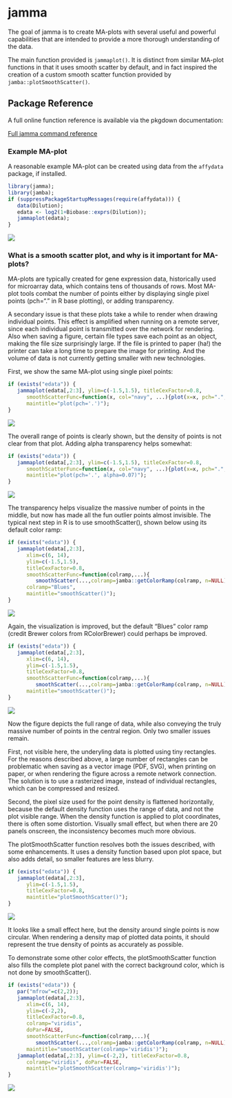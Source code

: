 
<!-- README.md is generated from README.Rmd. Please edit that file -->

# jamma

The goal of jamma is to create MA-plots with several useful and powerful
capabilities that are intended to provide a more thorough understanding
of the data.

The main function provided is `jammaplot()`. It is distinct from similar
MA-plot functions in that it uses smooth scatter by default, and in fact
inspired the creation of a custom smooth scatter function provided by
`jamba::plotSmoothScatter()`.

## Package Reference

A full online function reference is available via the pkgdown
documentation:

[Full jamma command reference](https://jmw86069.github.io/jamma)

### Example MA-plot

A reasonable example MA-plot can be created using data from the
`affydata` package, if installed.

``` r
library(jamma);
library(jamba);
if (suppressPackageStartupMessages(require(affydata))) {
   data(Dilution);
   edata <- log2(1+Biobase::exprs(Dilution));
   jammaplot(edata);
}
```

![](man/figures/README-Dilution-1.png)<!-- -->

### What is a smooth scatter plot, and why is it important for MA-plots?

MA-plots are typically created for gene expression data, historically
used for microarray data, which contains tens of thousands of rows. Most
MA-plot tools combat the number of points either by displaying single
pixel points (pch=“.” in R base plotting), or adding transparency.

A secondary issue is that these plots take a while to render when
drawing individual points. This effect is amplified when running on a
remote server, since each individual point is transmitted over the
network for rendering. Also when saving a figure, certain file types
save each point as an object, making the file size surprisingly large.
If the file is printed to paper (ha!) the printer can take a long time
to prepare the image for printing. And the volume of data is not
currently getting smaller with new technologies.

First, we show the same MA-plot using single pixel points:

``` r
if (exists("edata")) {
   jammaplot(edata[,2:3], ylim=c(-1.5,1.5), titleCexFactor=0.8,
      smoothScatterFunc=function(x, col="navy", ...){plot(x=x, pch=".",col="#000077",...)},
      maintitle="plot(pch='.')");
}
```

![](man/figures/README-pch1-1.png)<!-- -->

The overall range of points is clearly shown, but the density of points
is not clear from that plot. Adding alpha transparency helps somewhat:

``` r
if (exists("edata")) {
   jammaplot(edata[,2:3], ylim=c(-1.5,1.5), titleCexFactor=0.8,
      smoothScatterFunc=function(x, col="navy", ...){plot(x=x, pch=".",col="#00007711",...)},
      maintitle="plot(pch='.', alpha=0.07)");
}
```

![](man/figures/README-pchAlpha-1.png)<!-- -->

The transparency helps visualize the massive number of points in the
middle, but now has made all the fun outlier points almost invisible.
The typical next step in R is to use smoothScatter(), shown below using
its default color ramp:

``` r
if (exists("edata")) {
   jammaplot(edata[,2:3],
      xlim=c(6, 14),
      ylim=c(-1.5,1.5),
      titleCexFactor=0.8,
      smoothScatterFunc=function(colramp,...){
         smoothScatter(...,colramp=jamba::getColorRamp(colramp, n=NULL))},
      colramp="Blues",
      maintitle="smoothScatter()");
}
```

![](man/figures/README-Smooth-1.png)<!-- -->

Again, the visualization is improved, but the default “Blues” color ramp
(credit Brewer colors from RColorBrewer) could perhaps be improved.

``` r
if (exists("edata")) {
   jammaplot(edata[,2:3],
      xlim=c(6, 14),
      ylim=c(-1.5,1.5),
      titleCexFactor=0.8,
      smoothScatterFunc=function(colramp,...){
         smoothScatter(...,colramp=jamba::getColorRamp(colramp, n=NULL))},
      maintitle="smoothScatter()");
}
```

![](man/figures/README-Smoove-1.png)<!-- -->

Now the figure depicts the full range of data, while also conveying the
truly massive number of points in the central region. Only two smaller
issues remain.

First, not visible here, the underyling data is plotted using tiny
rectangles. For the reasons described above, a large number of
rectangles can be problematic when saving as a vector image (PDF, SVG),
when printing on paper, or when rendering the figure across a remote
network connection. The solution is to use a rasterized image, instead
of individual rectangles, which can be compressed and resized.

Second, the pixel size used for the point density is flattened
horizontally, because the default density function uses the range of
data, and not the plot visible range. When the density function is
applied to plot coordinates, there is often some distortion. Visually
small effect, but when there are 20 panels onscreen, the inconsistency
becomes much more obvious.

The plotSmoothScatter function resolves both the issues described, with
some enhancements. It uses a density function based upon plot space, but
also adds detail, so smaller features are less blurry.

``` r
if (exists("edata")) {
   jammaplot(edata[,2:3],
      ylim=c(-1.5,1.5),
      titleCexFactor=0.8,
      maintitle="plotSmoothScatter()");
}
```

![](man/figures/README-plotSmoove-1.png)<!-- -->

It looks like a small effect here, but the density around single points
is now circular. When rendering a density map of plotted data points, it
should represent the true density of points as accurately as possible.

To demonstrate some other color effects, the plotSmoothScatter function
also fills the complete plot panel with the correct background color,
which is not done by smoothScatter().

``` r
if (exists("edata")) {
   par("mfrow"=c(2,2));
   jammaplot(edata[,2:3],
      xlim=c(6, 14),
      ylim=c(-2,2),
      titleCexFactor=0.8,
      colramp="viridis",
      doPar=FALSE,
      smoothScatterFunc=function(colramp,...){
         smoothScatter(...,colramp=jamba::getColorRamp(colramp, n=NULL))},
      maintitle="smoothScatter(colramp='viridis')");
   jammaplot(edata[,2:3], ylim=c(-2,2), titleCexFactor=0.8,
      colramp="viridis", doPar=FALSE,
      maintitle="plotSmoothScatter(colramp='viridis')");
}
```

![](man/figures/README-SmoothViridis-1.png)<!-- -->
